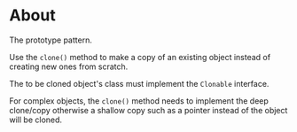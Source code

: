# About

The prototype pattern.

Use the `clone()` method to make a copy of an existing object instead of creating new ones from scratch.

The to be cloned object's class must implement the `Clonable` interface.

For complex objects, the `clone()` method needs to implement the deep clone/copy otherwise a shallow copy
such as a pointer instead of the object will be cloned.